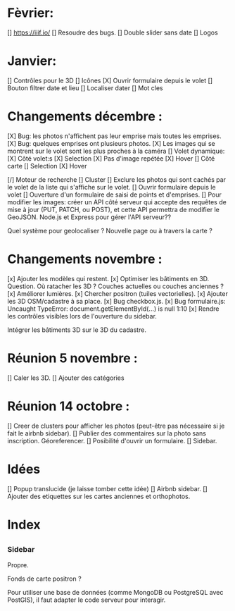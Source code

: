 # Fèvrier:
[] https://iiif.io/
[] Resoudre des bugs.
[] Double slider sans date
[] Logos

# Janvier:
[] Contrôles pour le 3D
[] Icônes
[X] Ouvrir formulaire depuis le volet
[] Bouton filtrer date et lieu
[] Localiser dater
[] Mot cles

# Changements décembre :
[X] Bug: les photos n'affichent pas leur emprise mais toutes les emprises.
[X] Bug: quelques emprises ont plusieurs photos.
[X] Les images qui se montrent sur le volet sont les plus proches à la caméra
[] Volet dynamique:
    [X] Côté volet:s
        [X] Selection
        [X] Pas d'image repétée
        [X] Hover
    [] Côté carte
        [] Selection
        [X] Hover

[/] Moteur de recherche
[] Cluster
[] Exclure les photos qui sont cachés par le volet de la liste qui s'affiche sur le volet.
[] Ouvrir formulaire depuis le volet
[] Ouverture d'un formulaire de saisi de points et d'emprises.
[] Pour modifier les images: créer un API côté serveur qui accepte des requêtes de mise à jour (PUT, PATCH, ou POST), et cette API permettra de modifier le GeoJSON. Node.js et Express pour gérer l'API serveur??

Quel système pour geolocaliser ? Nouvelle page ou à travers la carte ?

# Changements novembre :

[x] Ajouter les modèles qui restent.
[x] Optimiser les bâtiments en 3D. Question. Où ratacher les 3D ? Couches actuelles ou couches anciennes ?
[x] Améliorer lumières.
[x] Chercher positron (tuiles vectorielles).
[x] Ajouter les 3D OSM/cadastre à sa place.
[x] Bug checkbox.js.
[x] Bug formulaire.js: Uncaught TypeError: document.getElementById(...) is null 1:10
[x] Rendre les contrôles visibles lors de l'ouverture du sidebar.

Intégrer les bâtiments 3D sur le 3D du cadastre.

# Réunion 5 novembre :

 [] Caler les 3D.
 [] Ajouter des catégories

# Réunion 14 octobre :

[] Creer de clusters pour afficher les photos (peut-être pas nécessaire si je fait le airbnb sidebar).
[] Publier des commentaires sur la photo sans inscription. Géoreferencer.
[] Posibilité d'ouvrir un formulaire.
[] Sidebar.

# Idées

[] Popup translucide (je laisse tomber cette idée)
[] Airbnb sidebar.
[] Ajouter des etiquettes sur les cartes anciennes et orthophotos.

# Index

##

### Sidebar

Propre.


Fonds de carte positron ?

Pour utiliser une base de données (comme MongoDB ou PostgreSQL avec PostGIS), il faut adapter le code serveur pour interagir.